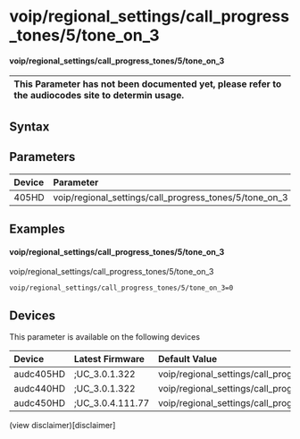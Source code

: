 ﻿---
description: voip/regional_settings/call_progress_tones/5/tone_on_3
search: false
---

# voip/regional_settings/call_progress_tones/5/tone_on_3

#### voip/regional_settings/call_progress_tones/5/tone_on_3


| This Parameter has not been documented yet, please refer to the audiocodes site to determin usage.  | 
| :--- |

## Syntax

## Parameters
|Device|Parameter|value|Description|
|:---|:---|:---|:---|
| 405HD | voip/regional_settings/call_progress_tones/5/tone_on_3 |  |  |

## Examples
#### voip/regional_settings/call_progress_tones/5/tone_on_3

voip/regional_settings/call_progress_tones/5/tone_on_3

```
voip/regional_settings/call_progress_tones/5/tone_on_3=0
```

## Devices
This parameter is available on the following devices

| Device | Latest Firmware | Default Value |
|:---|:---|:---|
| audc405HD | ;UC_3.0.1.322 | voip/regional_settings/call_progress_tones/5/tone_on_3=0 
| audc440HD | ;UC_3.0.1.322 | voip/regional_settings/call_progress_tones/5/tone_on_3=0 
| audc450HD | ;UC_3.0.4.111.77 | voip/regional_settings/call_progress_tones/5/tone_on_3=0 

(view disclaimer)[disclaimer]
